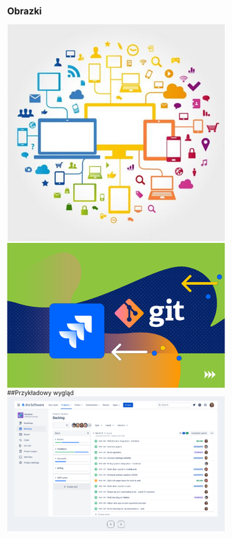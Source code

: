 ## Obrazki

![Zdj 1](docs/img/zdj1.png)
![Zdj 2](docs/img/zdj2.png)
##Przykładowy wygląd
![Zdj 3](docs/img/zdj3.png)
